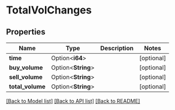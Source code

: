 # TotalVolChanges

## Properties

Name | Type | Description | Notes
------------ | ------------- | ------------- | -------------
**time** | Option<**i64**> |  | [optional]
**buy_volume** | Option<**String**> |  | [optional]
**sell_volume** | Option<**String**> |  | [optional]
**total_volume** | Option<**String**> |  | [optional]

[[Back to Model list]](../README.md#documentation-for-models) [[Back to API list]](../README.md#documentation-for-api-endpoints) [[Back to README]](../README.md)


